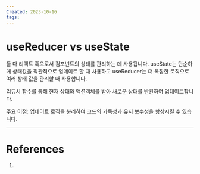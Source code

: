 ```yaml
---
Created: 2023-10-16
tags:
---
```

# useReducer vs useState
둘 다 리액트 훅으로서 컴포넌트의 상태를 관리하는 데 사용됩니다. useState는 단순하게 상태값을 직관적으로 업데이트 할 때 사용하고 useReducer는 더 복잡한 로직으로 여러 상태 값을 관리할 때 사용합니다. 

리듀서 함수를 통해 현재 상태와 액션객체를 받아 새로운 상태를 반환하여 업데이트합니다. 


주요 이점: 
업데이트 로직을 분리하여 코드의 가독성과 유지 보수성을 향상시킬 수 있습니다. 

---
# References
1. 